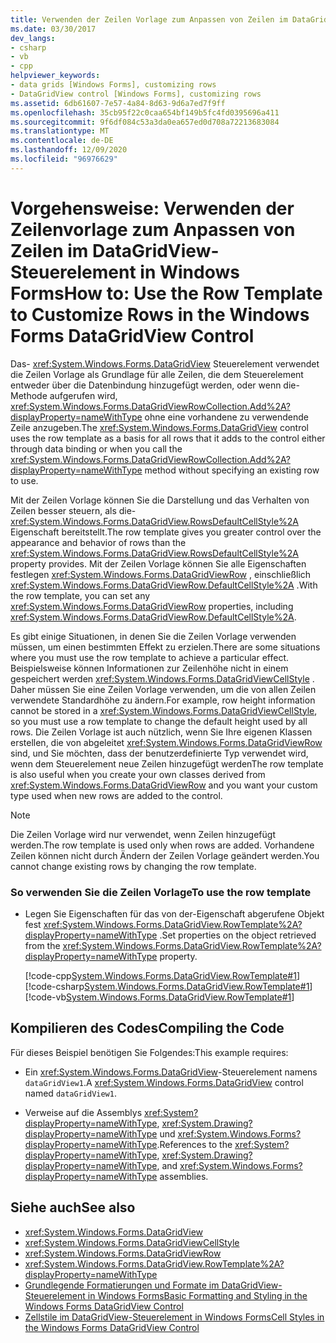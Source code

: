 ```yaml
---
title: Verwenden der Zeilen Vorlage zum Anpassen von Zeilen im DataGridView-Steuerelement
ms.date: 03/30/2017
dev_langs:
- csharp
- vb
- cpp
helpviewer_keywords:
- data grids [Windows Forms], customizing rows
- DataGridView control [Windows Forms], customizing rows
ms.assetid: 6db61607-7e57-4a84-8d63-9d6a7ed7f9ff
ms.openlocfilehash: 35cb95f22c0caa654bf149b5fc4fd0395696a411
ms.sourcegitcommit: 9f6df084c53a3da0ea657ed0d708a72213683084
ms.translationtype: MT
ms.contentlocale: de-DE
ms.lasthandoff: 12/09/2020
ms.locfileid: "96976629"
---
```

# <a name="how-to-use-the-row-template-to-customize-rows-in-the-windows-forms-datagridview-control"></a><span data-ttu-id="19f4e-102">Vorgehensweise: Verwenden der Zeilenvorlage zum Anpassen von Zeilen im DataGridView-Steuerelement in Windows Forms</span><span class="sxs-lookup"><span data-stu-id="19f4e-102">How to: Use the Row Template to Customize Rows in the Windows Forms DataGridView Control</span></span>
<span data-ttu-id="19f4e-103">Das- <xref:System.Windows.Forms.DataGridView> Steuerelement verwendet die Zeilen Vorlage als Grundlage für alle Zeilen, die dem Steuerelement entweder über die Datenbindung hinzugefügt werden, oder wenn die-Methode aufgerufen wird, <xref:System.Windows.Forms.DataGridViewRowCollection.Add%2A?displayProperty=nameWithType> ohne eine vorhandene zu verwendende Zeile anzugeben.</span><span class="sxs-lookup"><span data-stu-id="19f4e-103">The <xref:System.Windows.Forms.DataGridView> control uses the row template as a basis for all rows that it adds to the control either through data binding or when you call the <xref:System.Windows.Forms.DataGridViewRowCollection.Add%2A?displayProperty=nameWithType> method without specifying an existing row to use.</span></span>  
  
 <span data-ttu-id="19f4e-104">Mit der Zeilen Vorlage können Sie die Darstellung und das Verhalten von Zeilen besser steuern, als die- <xref:System.Windows.Forms.DataGridView.RowsDefaultCellStyle%2A> Eigenschaft bereitstellt.</span><span class="sxs-lookup"><span data-stu-id="19f4e-104">The row template gives you greater control over the appearance and behavior of rows than the <xref:System.Windows.Forms.DataGridView.RowsDefaultCellStyle%2A> property provides.</span></span> <span data-ttu-id="19f4e-105">Mit der Zeilen Vorlage können Sie alle Eigenschaften festlegen <xref:System.Windows.Forms.DataGridViewRow> , einschließlich <xref:System.Windows.Forms.DataGridViewRow.DefaultCellStyle%2A> .</span><span class="sxs-lookup"><span data-stu-id="19f4e-105">With the row template, you can set any <xref:System.Windows.Forms.DataGridViewRow> properties, including <xref:System.Windows.Forms.DataGridViewRow.DefaultCellStyle%2A>.</span></span>  
  
 <span data-ttu-id="19f4e-106">Es gibt einige Situationen, in denen Sie die Zeilen Vorlage verwenden müssen, um einen bestimmten Effekt zu erzielen.</span><span class="sxs-lookup"><span data-stu-id="19f4e-106">There are some situations where you must use the row template to achieve a particular effect.</span></span> <span data-ttu-id="19f4e-107">Beispielsweise können Informationen zur Zeilenhöhe nicht in einem gespeichert werden <xref:System.Windows.Forms.DataGridViewCellStyle> . Daher müssen Sie eine Zeilen Vorlage verwenden, um die von allen Zeilen verwendete Standardhöhe zu ändern.</span><span class="sxs-lookup"><span data-stu-id="19f4e-107">For example, row height information cannot be stored in a <xref:System.Windows.Forms.DataGridViewCellStyle>, so you must use a row template to change the default height used by all rows.</span></span> <span data-ttu-id="19f4e-108">Die Zeilen Vorlage ist auch nützlich, wenn Sie Ihre eigenen Klassen erstellen, die von abgeleitet <xref:System.Windows.Forms.DataGridViewRow> sind, und Sie möchten, dass der benutzerdefinierte Typ verwendet wird, wenn dem Steuerelement neue Zeilen hinzugefügt werden</span><span class="sxs-lookup"><span data-stu-id="19f4e-108">The row template is also useful when you create your own classes derived from <xref:System.Windows.Forms.DataGridViewRow> and you want your custom type used when new rows are added to the control.</span></span>  
  
> [!NOTE]
> <span data-ttu-id="19f4e-109">Die Zeilen Vorlage wird nur verwendet, wenn Zeilen hinzugefügt werden.</span><span class="sxs-lookup"><span data-stu-id="19f4e-109">The row template is used only when rows are added.</span></span> <span data-ttu-id="19f4e-110">Vorhandene Zeilen können nicht durch Ändern der Zeilen Vorlage geändert werden.</span><span class="sxs-lookup"><span data-stu-id="19f4e-110">You cannot change existing rows by changing the row template.</span></span>  
  
### <a name="to-use-the-row-template"></a><span data-ttu-id="19f4e-111">So verwenden Sie die Zeilen Vorlage</span><span class="sxs-lookup"><span data-stu-id="19f4e-111">To use the row template</span></span>  
  
- <span data-ttu-id="19f4e-112">Legen Sie Eigenschaften für das von der-Eigenschaft abgerufene Objekt fest <xref:System.Windows.Forms.DataGridView.RowTemplate%2A?displayProperty=nameWithType> .</span><span class="sxs-lookup"><span data-stu-id="19f4e-112">Set properties on the object retrieved from the <xref:System.Windows.Forms.DataGridView.RowTemplate%2A?displayProperty=nameWithType> property.</span></span>  
  
     [!code-cpp[System.Windows.Forms.DataGridView.RowTemplate#1](~/samples/snippets/cpp/VS_Snippets_Winforms/System.Windows.Forms.DataGridView.RowTemplate/CPP/datagridviewrowtemplate.cpp#1)]
     [!code-csharp[System.Windows.Forms.DataGridView.RowTemplate#1](~/samples/snippets/csharp/VS_Snippets_Winforms/System.Windows.Forms.DataGridView.RowTemplate/CS/datagridviewrowtemplate.cs#1)]
     [!code-vb[System.Windows.Forms.DataGridView.RowTemplate#1](~/samples/snippets/visualbasic/VS_Snippets_Winforms/System.Windows.Forms.DataGridView.RowTemplate/VB/datagridviewrowtemplate.vb#1)]  
  
## <a name="compiling-the-code"></a><span data-ttu-id="19f4e-113">Kompilieren des Codes</span><span class="sxs-lookup"><span data-stu-id="19f4e-113">Compiling the Code</span></span>  
 <span data-ttu-id="19f4e-114">Für dieses Beispiel benötigen Sie Folgendes:</span><span class="sxs-lookup"><span data-stu-id="19f4e-114">This example requires:</span></span>  
  
- <span data-ttu-id="19f4e-115">Ein <xref:System.Windows.Forms.DataGridView>-Steuerelement namens `dataGridView1`.</span><span class="sxs-lookup"><span data-stu-id="19f4e-115">A <xref:System.Windows.Forms.DataGridView> control named `dataGridView1`.</span></span>  
  
- <span data-ttu-id="19f4e-116">Verweise auf die Assemblys <xref:System?displayProperty=nameWithType>, <xref:System.Drawing?displayProperty=nameWithType> und <xref:System.Windows.Forms?displayProperty=nameWithType>.</span><span class="sxs-lookup"><span data-stu-id="19f4e-116">References to the <xref:System?displayProperty=nameWithType>, <xref:System.Drawing?displayProperty=nameWithType>, and <xref:System.Windows.Forms?displayProperty=nameWithType> assemblies.</span></span>  
  
## <a name="see-also"></a><span data-ttu-id="19f4e-117">Siehe auch</span><span class="sxs-lookup"><span data-stu-id="19f4e-117">See also</span></span>

- <xref:System.Windows.Forms.DataGridView>
- <xref:System.Windows.Forms.DataGridViewCellStyle>
- <xref:System.Windows.Forms.DataGridViewRow>
- <xref:System.Windows.Forms.DataGridView.RowTemplate%2A?displayProperty=nameWithType>
- [<span data-ttu-id="19f4e-118">Grundlegende Formatierungen und Formate im DataGridView-Steuerelement in Windows Forms</span><span class="sxs-lookup"><span data-stu-id="19f4e-118">Basic Formatting and Styling in the Windows Forms DataGridView Control</span></span>](basic-formatting-and-styling-in-the-windows-forms-datagridview-control.md)
- [<span data-ttu-id="19f4e-119">Zellstile im DataGridView-Steuerelement in Windows Forms</span><span class="sxs-lookup"><span data-stu-id="19f4e-119">Cell Styles in the Windows Forms DataGridView Control</span></span>](cell-styles-in-the-windows-forms-datagridview-control.md)
